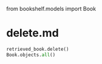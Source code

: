 
from bookshelf.models import Book
# delete.md
```python
retrieved_book.delete()
Book.objects.all()

